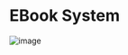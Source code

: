 <h1>EBook System</h1>

![image](https://github.com/user-attachments/assets/ff3be08e-a3e1-436e-9b9a-5dac06ce8970)
